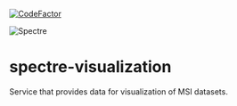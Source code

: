 [![CodeFactor](https://www.codefactor.io/repository/github/spectre-team/spectre-visualization/badge)](https://www.codefactor.io/repository/github/spectre-team/spectre-visualization)

![Spectre](https://user-images.githubusercontent.com/1897842/31115297-0fe2c3aa-a822-11e7-90e6-92ceccf76137.jpg)

# spectre-visualization

Service that provides data for visualization of MSI datasets.
